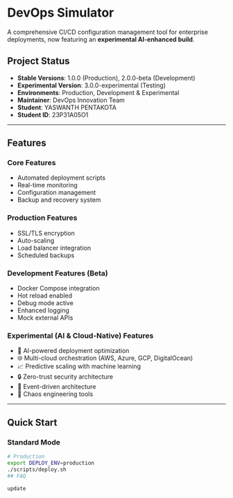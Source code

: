 # DevOps Simulator

A comprehensive CI/CD configuration management tool for enterprise deployments, now featuring an **experimental AI-enhanced build**.

## Project Status
- **Stable Versions**: 1.0.0 (Production), 2.0.0-beta (Development)
- **Experimental Version**: 3.0.0-experimental (Testing)
- **Environments**: Production, Development & Experimental
- **Maintainer**: DevOps Innovation Team
- **Student**: YASWANTH PENTAKOTA
- **Student ID**: 23P31A05O1

---

## Features

### Core Features
- Automated deployment scripts  
- Real-time monitoring  
- Configuration management  
- Backup and recovery system  

### Production Features
- SSL/TLS encryption  
- Auto-scaling  
- Load balancer integration  
- Scheduled backups  

### Development Features (Beta)
- Docker Compose integration  
- Hot reload enabled  
- Debug mode active  
- Enhanced logging  
- Mock external APIs  

### Experimental (AI & Cloud-Native) Features
- 🤖 AI-powered deployment optimization  
- 🌐 Multi-cloud orchestration (AWS, Azure, GCP, DigitalOcean)  
- 📈 Predictive scaling with machine learning  
- 🔒 Zero-trust security architecture  
- 🌊 Event-driven architecture  
- 🎯 Chaos engineering tools  

---

## Quick Start

### Standard Mode
```bash
# Production
export DEPLOY_ENV=production
./scripts/deploy.sh
# #   F A Q  
 u p d a t e  
 